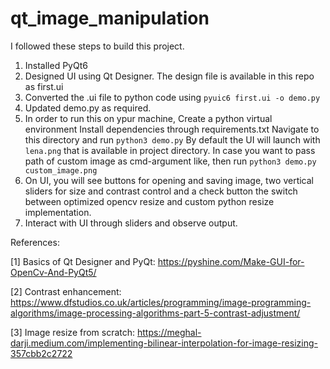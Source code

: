 # qt_image_manipulation

I followed these steps to build this project.
1. Installed PyQt6
2. Designed UI using Qt Designer. The design file is available in this repo as first.ui
3. Converted the .ui file to python code using `pyuic6 first.ui -o demo.py`
4. Updated demo.py as required.
5. In order to run this on ypur machine,
    Create a python virtual environment
    Install dependencies through requirements.txt
    Navigate to this directory and run `python3 demo.py`
    By default the UI will launch with `lena.png` that is available in project directory.
    In case you want to pass path of custom image as cmd-argument like, then run `python3 demo.py custom_image.png`
6. On UI, you will see buttons for opening and saving image, two vertical sliders for size and contrast control and a check button the switch between optimized opencv resize and custom python resize implementation.
7. Interact with UI through sliders and observe output.





References:

[1] Basics of Qt Designer and PyQt:  https://pyshine.com/Make-GUI-for-OpenCv-And-PyQt5/

[2] Contrast enhancement: https://www.dfstudios.co.uk/articles/programming/image-programming-algorithms/image-processing-algorithms-part-5-contrast-adjustment/

[3] Image resize from scratch:  https://meghal-darji.medium.com/implementing-bilinear-interpolation-for-image-resizing-357cbb2c2722
